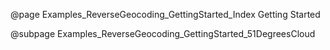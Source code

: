 @page Examples_ReverseGeocoding_GettingStarted_Index Getting Started

@subpage Examples_ReverseGeocoding_GettingStarted_51DegreesCloud
